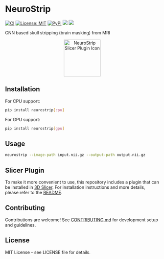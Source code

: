 # NeuroStrip
[![CI](https://github.com/dyollb/neurostrip/actions/workflows/ci.yml/badge.svg)](https://github.com/dyollb/neurostrip/actions/workflows/ci.yml)
[![License: MIT](https://img.shields.io/badge/License-MIT-yellow.svg)](LICENSE)
[![PyPI](https://img.shields.io/pypi/v/neurostrip.svg)](https://pypi.org/project/neurostrip/)
<img src="https://img.shields.io/pypi/dm/neurostrip.svg?label=pypi%20downloads&logo=python&logoColor=green"/>
<img src="https://img.shields.io/badge/python-3.9%20|3.10%20|%203.11%20|%203.12-3776ab.svg"/>

CNN based skull stripping (brain masking) from MRI

<p align="center">
   <img src="https://raw.githubusercontent.com/dyollb/neurostrip/main/slicer-plugin/icon.png" alt="NeuroStrip Slicer Plugin Icon" width="120"/>
</p>

## Installation

For CPU support:
```bash
pip install neurostrip[cpu]
```

For GPU support:
```bash
pip install neurostrip[gpu]
```

## Usage

```bash
neurostrip --image-path input.nii.gz --output-path output.nii.gz
```

## Slicer Plugin

To make it more convenient to use, this repository includes a plugin that can be installed in [3D Slicer](https://www.slicer.org/). For installation instructions and more details, please refer to the [README](https://raw.githubusercontent.com/dyollb/neurostrip/main/slicer-plugin/README.md).

## Contributing

Contributions are welcome! See [CONTRIBUTING.md](CONTRIBUTING.md) for development setup and guidelines.

## License

MIT License - see LICENSE file for details.
